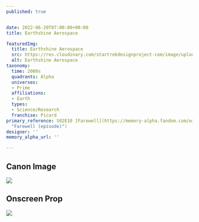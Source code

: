 ```yaml
---
published: true


date: 2022-06-20T07:00:00+00:00
title: Earthshine Aerospace

featuredImg:
  title: Earthshine Aerospace
  src: https://res.cloudinary.com/startrekdesignproject-com/image/upload/v1655862747/Earthshine-Aerospace.png
  alt: Earthshine Aerospace
taxonomy:
  time: 2000s
  quadrants: Alpha
  universes:
  - Prime
  affiliations:
  - Earth
  types:
  - Science/Research
  franchise: Picard
primary_reference: S02E10 [Farewell](https://memory-alpha.fandom.com/wiki/Farewell_(episode)
  "Farewell (episode)")
designer: ''
memory_alpha_url: ''

---
```

## Canon Image

![](https://res.cloudinary.com/startrekdesignproject-com/image/upload/v1655862747/Earthshine-Aerospace_PIC-2x10-1.jpg)

## Onscreen Prop

![](https://res.cloudinary.com/startrekdesignproject-com/image/upload/v1655862747/FR4D4FKWQAAuuWw.png)